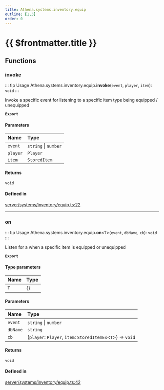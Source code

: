 ```yaml
---
title: Athena.systems.inventory.equip
outline: [1,3]
order: 0
---
```


# {{ $frontmatter.title }}


## Functions

### invoke

::: tip Usage
Athena.systems.inventory.equip.**invoke**(`event`, `player`, `item`): `void`
:::

Invoke a specific event for listening to a specific item type being equipped / unequipped

**`Export`**

#### Parameters

| Name | Type |
| :------ | :------ |
| `event` | `string` \| `number` |
| `player` | `Player` |
| `item` | `StoredItem` |

#### Returns

`void`

#### Defined in

[server/systems/inventory/equip.ts:22](https://github.com/Stuyk/altv-athena/blob/3dfaad7/src/core/server/systems/inventory/equip.ts#L22)

___

### on

::: tip Usage
Athena.systems.inventory.equip.**on**<`T`\>(`event`, `dbName`, `cb`): `void`
:::

Listen for a when a specific item is equipped or unequipped

**`Export`**

#### Type parameters

| Name | Type |
| :------ | :------ |
| `T` | {} |

#### Parameters

| Name | Type |
| :------ | :------ |
| `event` | `string` \| `number` |
| `dbName` | `string` |
| `cb` | (`player`: `Player`, `item`: `StoredItemEx`<`T`\>) => `void` |

#### Returns

`void`

#### Defined in

[server/systems/inventory/equip.ts:42](https://github.com/Stuyk/altv-athena/blob/3dfaad7/src/core/server/systems/inventory/equip.ts#L42)
